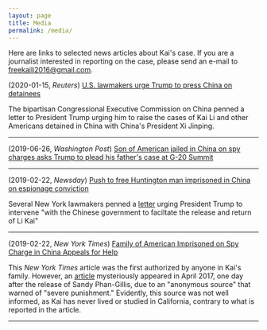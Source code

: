 ```yaml
---
layout: page
title: Media
permalink: /media/
---
```


Here are links to selected news articles about Kai's case. If you are a journalist interested in reporting on the case, please send an e-mail to freekaili2016@gmail.com.

(2020-01-15, *Reuters*) [U.S. lawmakers urge Trump to press China on detainees](https://www.reuters.com/article/us-usa-china-detainees/u-s-lawmakers-urge-trump-to-press-china-on-detainees-idUSKBN1ZD2S0)

The bipartisan Congressional Executive Commission on China penned a letter to President Trump urging him to raise the cases of Kai Li and other Americans detained in China with China's President Xi Jinping.

---

(2019-06-26, *Washington Post*) [Son of American jailed in China on spy charges asks Trump to plead his father's case at G-20 Summit](https://www.washingtonpost.com/world/asia_pacific/son-of-american-jailed-in-china-on-spy-charges-asks-trump-to-plead-his-fathers-case-at-g-20-summit/2019/06/26/52270f06-9749-11e9-9a16-dc551ea5a43b_story.html) 

---

(2019-02-22, *Newsday*) [Push to free Huntington man imprisoned in China on espionage conviction](https://www.newsday.com/long-island/suffolk/china-huntington-imprisoned-espionage-1.27639872)

Several New York lawmakers penned a [letter](https://int.nyt.com/data/documenthelper/630-lawmakers-letter/564ec7cd3778c907d471/optimized/full.pdf#page=1) urging President Trump to intervene "with the Chinese government to faciltate the release and return of Li Kai" 


---

(2019-02-22, *New York Times*) [Family of American Imprisoned on Spy Charge in China Appeals for Help](https://www.nytimes.com/2019/02/22/world/asia/china-american-spying-kai-li.html) 


This *New York Times* article was the first authorized by anyone in Kai's family. However, an [article](https://www.upi.com/Top_News/World-News/2017/04/27/Report-China-detained-American-on-charges-of-spying-for-FBI/1581493317911/) mysteriously appeared in April 2017, one day after the release of Sandy Phan-Gillis, due to an "anonymous source" that warned of "severe punishment." Evidently, this source was not well informed, as Kai has never lived or studied in California, contrary to what is reported in the article.

---











